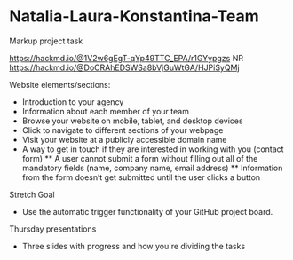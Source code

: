 # Natalia-Laura-Konstantina-Team
Markup project task

https://hackmd.io/@1V2w6gEgT-qYp49TTC_EPA/r1GYypgzs
NR
https://hackmd.io/@DoCRAhEDSWSa8bVjGuWtGA/HJPiSyQMj

Website elements/sections:
* Introduction to your agency
* Information about each member of your team
* Browse your website on mobile, tablet, and desktop devices
* Click to navigate to different sections of your webpage
* Visit your website at a publicly accessible domain name
* A way to get in touch if they are interested in working with you (contact form)
    ** A user cannot submit a form without filling out all of the mandatory fields (name, company name, email address)
    ** Information from the form doesn’t get submitted until the user clicks a button
    
Stretch Goal 
* Use the automatic trigger functionality of your GitHub project board.

Thursday presentations
* Three slides with progress and how you're dividing the tasks
